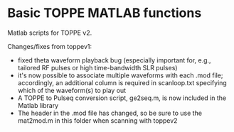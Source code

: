 # Basic TOPPE MATLAB functions

Matlab scripts for TOPPE v2.

Changes/fixes from toppev1:

 * fixed theta waveform playback bug (especially important for, e.g., tailored RF pulses or high time-bandwidth SLR pulses)
 * it's now possible to associate multiple waveforms with each .mod file; accordingly, an additional column is required in scanloop.txt specifying which of the waveform(s) to play out
 * A TOPPE to Pulseq conversion script, ge2seq.m, is now included in the Matlab library
 * The header in the .mod file has changed, so be sure to use the mat2mod.m in this folder when scanning with toppev2


